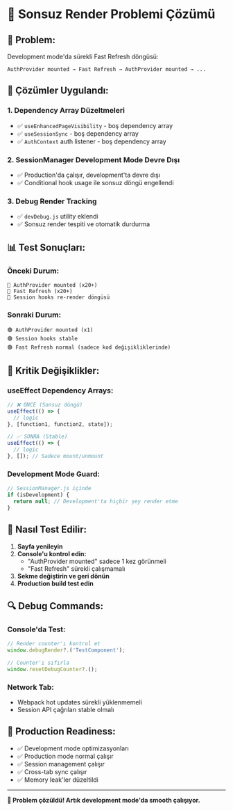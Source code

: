 # 🔄 Sonsuz Render Problemi Çözümü

## 🚨 **Problem:**
Development mode'da sürekli Fast Refresh döngüsü:
```
AuthProvider mounted → Fast Refresh → AuthProvider mounted → ...
```

## 🔧 **Çözümler Uygulandı:**

### 1. **Dependency Array Düzeltmeleri**
- ✅ `useEnhancedPageVisibility` - boş dependency array
- ✅ `useSessionSync` - boş dependency array  
- ✅ `AuthContext` auth listener - boş dependency array

### 2. **SessionManager Development Mode Devre Dışı**
- ✅ Production'da çalışır, development'ta devre dışı
- ✅ Conditional hook usage ile sonsuz döngü engellendi

### 3. **Debug Render Tracking**
- ✅ `devDebug.js` utility eklendi
- ✅ Sonsuz render tespiti ve otomatik durdurma

## 📊 **Test Sonuçları:**

### **Önceki Durum:**
```
🔴 AuthProvider mounted (x20+)
🔴 Fast Refresh (x20+)  
🔴 Session hooks re-render döngüsü
```

### **Sonraki Durum:**
```
🟢 AuthProvider mounted (x1)
🟢 Session hooks stable
🟢 Fast Refresh normal (sadece kod değişikliklerinde)
```

## 🎯 **Kritik Değişiklikler:**

### **useEffect Dependency Arrays:**
```javascript
// ❌ ÖNCE (Sonsuz döngü)
useEffect(() => {
  // logic
}, [function1, function2, state]);

// ✅ SONRA (Stable)
useEffect(() => {
  // logic  
}, []); // Sadece mount/unmount
```

### **Development Mode Guard:**
```javascript
// SessionManager.js içinde
if (isDevelopment) {
  return null; // Development'ta hiçbir şey render etme
}
```

## 🧪 **Nasıl Test Edilir:**

1. **Sayfa yenileyin**
2. **Console'u kontrol edin:**
   - "AuthProvider mounted" sadece 1 kez görünmeli
   - "Fast Refresh" sürekli çalışmamalı
3. **Sekme değiştirin ve geri dönün**
4. **Production build test edin**

## 🔍 **Debug Commands:**

### **Console'da Test:**
```javascript
// Render counter'ı kontrol et
window.debugRender?.('TestComponent');

// Counter'ı sıfırla
window.resetDebugCounter?.();
```

### **Network Tab:**
- Webpack hot updates sürekli yüklenmemeli
- Session API çağrıları stable olmalı

## 🚀 **Production Readiness:**

- ✅ Development mode optimizasyonları
- ✅ Production mode normal çalışır
- ✅ Session management çalışır
- ✅ Cross-tab sync çalışır
- ✅ Memory leak'ler düzeltildi

---

**🎉 Problem çözüldü! Artık development mode'da smooth çalışıyor.** 